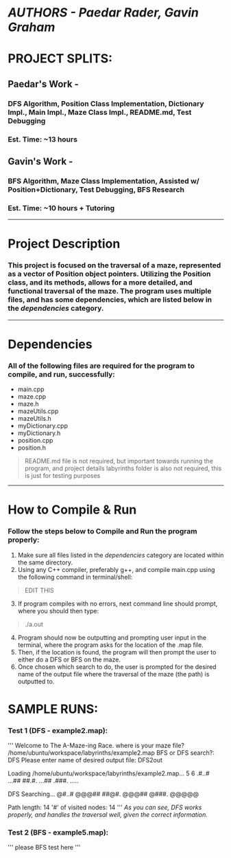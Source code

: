 # ***AUTHORS - Paedar Rader, Gavin Graham***

# PROJECT SPLITS:
## Paedar's Work - 
### DFS Algorithm, Position Class Implementation, Dictionary Impl., Main Impl., Maze Class Impl., README.md, Test Debugging
### Est. Time: ~13 hours

## Gavin's Work - 
### BFS Algorithm, Maze Class Implementation, Assisted w/ Position+Dictionary, Test Debugging, BFS Research
### Est. Time: ~10 hours + Tutoring

---

# **Project Description**
### This project is focused on the traversal of a maze, represented as a vector of Position object pointers. Utilizing the Position class, and its methods, allows for a more detailed, and functional traversal of the maze. The program uses multiple files, and has some dependencies, which are listed below in the _dependencies_ category.

---

# **Dependencies**
### All of the following files are required for the program to compile, and run, successfully:
+ main.cpp
+ maze.cpp
+ maze.h
+ mazeUtils.cpp
+ mazeUtils.h
+ myDictionary.cpp
+ myDictionary.h
+ position.cpp
+ position.h

> README.md file is not required, but important towards running the program, and project details
> labyrinths folder is also not required, this is just for testing purposes

---

# **How to Compile & Run**
### Follow the steps below to Compile and Run the program properly:
1. Make sure all files listed in the _dependencies_ category are located within the same directory. 
2. Using any C++ compiler, preferably g++, and compile main.cpp using the following command in terminal/shell:
> EDIT THIS
3. If program compiles with no errors, next command line should prompt, where you should then type:
> ./a.out
4. Program should now be outputting and prompting user input in the terminal, where the program asks for the location of the .map file.
5. Then, if the location is found, the program will then prompt the user to either do a DFS or BFS on the maze. 
6. Once chosen which search to do, the user is prompted for the desired name of the output file where the traversal of the maze (the path) is outputted to. 

# **SAMPLE RUNS:**

### Test 1 (DFS - example2.map):
'''
Welcome to The A-Maze-ing Race.
where is your maze file? /home/ubuntu/workspace/labyrinths/example2.map
BFS or DFS search?:
DFS
Please enter name of desired output file:
DFS2out

Loading /home/ubuntu/workspace/labyrinths/example2.map...
5 6
.#..#
...##
##.#.
...##
.###.
.....

DFS Searching...
@#..#
@@@##
##@#.
@@@##
@###.
@@@@@


Path length: 14
'#' of visited nodes: 14
'''
*As you can see, DFS works properly, and handles the traversal well, given the correct information.*

### Test 2 (BFS - example5.map):
'''
please BFS test here
'''